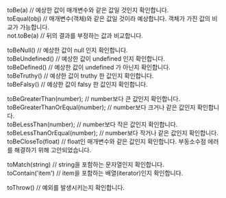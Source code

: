 toBe(a) // 예상한 값이 매개변수와 같은 값일 것인지 확인합니다.      
toEqual(obj) // 매개변수(객체)와 같은 값일 것이라 예상합니다. 객체가 가진 값의 비교가 가능합니다.      
not.toBe(a) // 뒤의 결과를 부정하는 값과 비교합니다.        

toBeNull() // 예상한 값이 null 인지 확인합니다.   
toBeUndefined() // 예상한 값이 undefined 인지 확인합니다.   
toBeDefined() // 예상한 값이 undefined 가 아닌지 확인합니다.   
toBeTruthy() // 예상한 값이 truthy 한 값인지 확인합니다.   
toBeFalsy() // 예상한 값이 falsy 한 값인지 확인합니다.   

toBeGreaterThan(number); // number보다 큰 값인지 확인합니다.    
toBeGreaterThanOrEqual(number); // number보다 크거나 같은 값인지 확인합니다.   
toBeLessThan(number); // number보다 작은 값인지 확인합니다.   
toBeLessThanOrEqual(number); // number보다 작거나 같은 값인지 확인합니다.   
toBeCloseTo(float) // float인 매개변수와 같은 값인지 확인합니다. 부동소수점 에러를 해결하기 위해 고안되었습니다.   

toMatch(string) // string을 포함하는 문자열인지 확인합니다.   
toContain('item') // item을 포함하는 배열(iterator)인지 확인합니다.     

toThrow() // 예외를 발생시키는지 확인합니다.   

